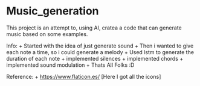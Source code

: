 # Music_generation
This project is an attempt to, using AI, cratea a code that can generate music 
based on some examples.

Info:
	+	Started with the idea of just generate sound
	+	Then i wanted to give each note a time, so i could generate a melody
	+	Used lstm to generate the duration of each note
	+	implemented silences
	+	implemented chords
	+	implemented sound modulation
	+   Thats All Folks :D

Reference:
	+	https://www.flaticon.es/ [Here I got all the icons]
